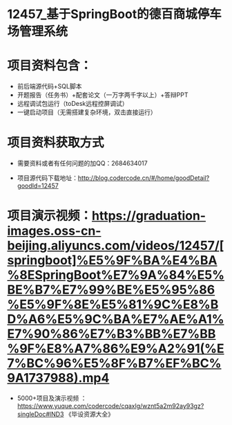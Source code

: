 #   12457_基于SpringBoot的德百商城停车场管理系统

#   项目资料包含：
*    前后端源代码+SQL脚本
*    开题报告（任务书）+配套论文（一万字两千字以上）+答辩PPT
*   远程调试包运行（toDesk远程控屏调试）
*   一键启动项目（无需搭建复杂环境，双击直接运行）


#   项目资料获取方式
*   需要资料或者有任何问题的加QQ：2684634017

*   项目源代码下载地址：http://blog.codercode.cn/#/home/goodDetail?goodId=12457

#  项目演示视频：https://graduation-images.oss-cn-beijing.aliyuncs.com/videos/12457/[springboot]%E5%9F%BA%E4%BA%8ESpringBoot%E7%9A%84%E5%BE%B7%E7%99%BE%E5%95%86%E5%9F%8E%E5%81%9C%E8%BD%A6%E5%9C%BA%E7%AE%A1%E7%90%86%E7%B3%BB%E7%BB%9F%E8%A7%86%E9%A2%91(%E7%BC%96%E5%8F%B7%EF%BC%9A1737988).mp4

*  5000+项目及演示视频 ：https://www.yuque.com/codercode/cqaxlg/wznt5a2m92ay93gz?singleDoc#lND3 《毕设资源大全》
